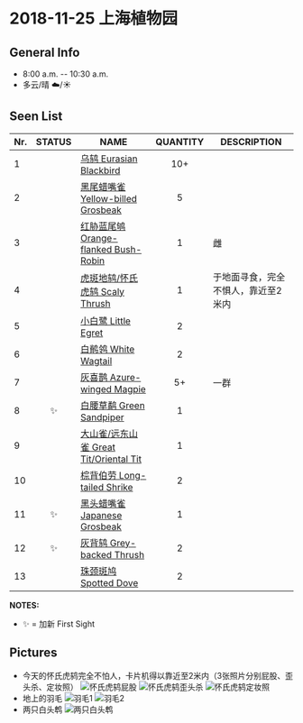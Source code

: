 # 2018-11-25 上海植物园

## General Info
*  8:00 a.m. -- 10:30 a.m.
*  多云/晴    :cloud:/:sunny:

## Seen List
Nr.|STATUS | NAME                                   | QUANTITY| DESCRIPTION                    |
|--| :--:  |----------------------------------------| :-----: |--------------------------------|
|1||[乌鸫 Eurasian Blackbird](https://github.com/simonace/My-Birding-Log/blob/master/have-seen-list.md#%E4%B9%8C%E9%B8%AB-eurasian-blackbird)| 10+ ||
|2||[黑尾蜡嘴雀 Yellow-billed Grosbeak](https://github.com/simonace/My-Birding-Log/blob/master/have-seen-list.md#%E9%BB%91%E5%B0%BE%E8%9C%A1%E5%98%B4%E9%9B%80-yellow-billed-grosbeak) | 5 |      |
|3||[红胁蓝尾鸲 Orange-flanked Bush-Robin](https://github.com/simonace/My-Birding-Log/blob/master/have-seen-list.md#%E7%BA%A2%E8%83%81%E8%93%9D%E5%B0%BE%E9%B8%B2-orange-flanked-bush-robin)|1|雌|
|4||[虎斑地鸫/怀氏虎鸫 Scaly Thrush](https://github.com/simonace/My-Birding-Log/blob/master/have-seen-list.md#%E8%99%8E%E6%96%91%E5%9C%B0%E9%B8%AB%E6%80%80%E6%B0%8F%E8%99%8E%E9%B8%AB-scaly-thrushwhites-thrush) | 1 |于地面寻食，完全不惧人，靠近至2米内|
|5||[小白鹭 Little Egret](https://github.com/simonace/My-Birding-Log/blob/master/have-seen-list.md#%E5%B0%8F%E7%99%BD%E9%B9%AD-little-egret)| 2 | |
|6||[白鹡鸰 White Wagtail](https://github.com/simonace/My-Birding-Log/blob/master/have-seen-list.md#%E7%99%BD%E9%B9%A1%E9%B8%B0-white-wagtail) |2 |    |
|7||[灰喜鹊 Azure-winged Magpie](https://github.com/simonace/My-Birding-Log/blob/master/have-seen-list.md#%E7%81%B0%E5%96%9C%E9%B9%8A-azure-winged-magpie) | 5+ |一群|
|8|:sparkles:|[白腰草鹬 Green Sandpiper](https://github.com/simonace/My-Birding-Log/blob/master/have-seen-list.md#%E7%99%BD%E8%85%B0%E8%8D%89%E9%B9%AC-green-sandpiper)| 1 |   |
|9||[大山雀/远东山雀 Great Tit/Oriental Tit](https://github.com/simonace/My-Birding-Log/blob/master/have-seen-list.md#%E5%A4%A7%E5%B1%B1%E9%9B%80%E8%BF%9C%E4%B8%9C%E5%B1%B1%E9%9B%80-great-titoriental-tit)| 1||
|10||[棕背伯劳 Long-tailed Shrike](https://github.com/simonace/My-Birding-Log/blob/master/have-seen-list.md#%E6%A3%95%E8%83%8C%E4%BC%AF%E5%8A%B3-long-tailed-shrike)|2 | |
|11|:sparkles:|[黑头蜡嘴雀 Japanese Grosbeak](https://github.com/simonace/My-Birding-Log/blob/master/have-seen-list.md#%E9%BB%91%E5%A4%B4%E8%9C%A1%E5%98%B4%E9%9B%80-japanese-grosbeak)| 1 |   |
|12|:sparkles:|[灰背鸫 Grey-backed Thrush](https://github.com/simonace/My-Birding-Log/blob/master/have-seen-list.md#%E7%81%B0%E8%83%8C%E9%B8%AB-grey-backed-thrush)| 2 |   |
|13||[珠颈斑鸠 Spotted Dove](https://github.com/simonace/My-Birding-Log/blob/master/have-seen-list.md#%E7%8F%A0%E9%A2%88%E6%96%91%E9%B8%A0-spotted-dove)|2|  |

**NOTES:**
- :sparkles: = 加新 First Sight

## Pictures

- 今天的怀氏虎鸫完全不怕人，卡片机得以靠近至2米内（3张照片分别屁股、歪头杀、定妆照）
![怀氏虎鸫屁股](https://github.com/simonace/My-Birding-Log/blob/master/pics/20190120_%E6%80%80%E6%B0%8F%E8%99%8E%E9%B8%AB_1_%E8%83%8C.JPG?raw=true "怀氏虎鸫屁股")
![怀氏虎鸫歪头杀](https://github.com/simonace/My-Birding-Log/blob/master/pics/20190120_%E6%80%80%E6%B0%8F%E8%99%8E%E9%B8%AB_2_%E6%AD%AA%E5%A4%B4%E6%9D%80.JPG?raw=true "怀氏虎鸫歪头杀")
![怀氏虎鸫定妆照](https://github.com/simonace/My-Birding-Log/blob/master/pics/20190120_%E6%80%80%E6%B0%8F%E8%99%8E%E9%B8%AB_3_%E5%AE%9A%E5%A6%86%E7%85%A7.JPG?raw=true "怀氏虎鸫定妆照")
- 地上的羽毛
![羽毛1](https://github.com/simonace/My-Birding-Log/blob/master/pics/20190120_%E7%BE%BD%E6%AF%9B_1.JPG?raw=true "羽毛1")
![羽毛2](https://github.com/simonace/My-Birding-Log/blob/master/pics/20190120_%E7%BE%BD%E6%AF%9B_2.JPG?raw=true "羽毛2")
- 两只白头鹎
![两只白头鹎](https://github.com/simonace/My-Birding-Log/blob/master/pics/20190120_%E4%B8%A4%E5%8F%AA%E7%99%BD%E5%A4%B4%E9%B9%8E.JPG?raw=true "两只白头鹎")

